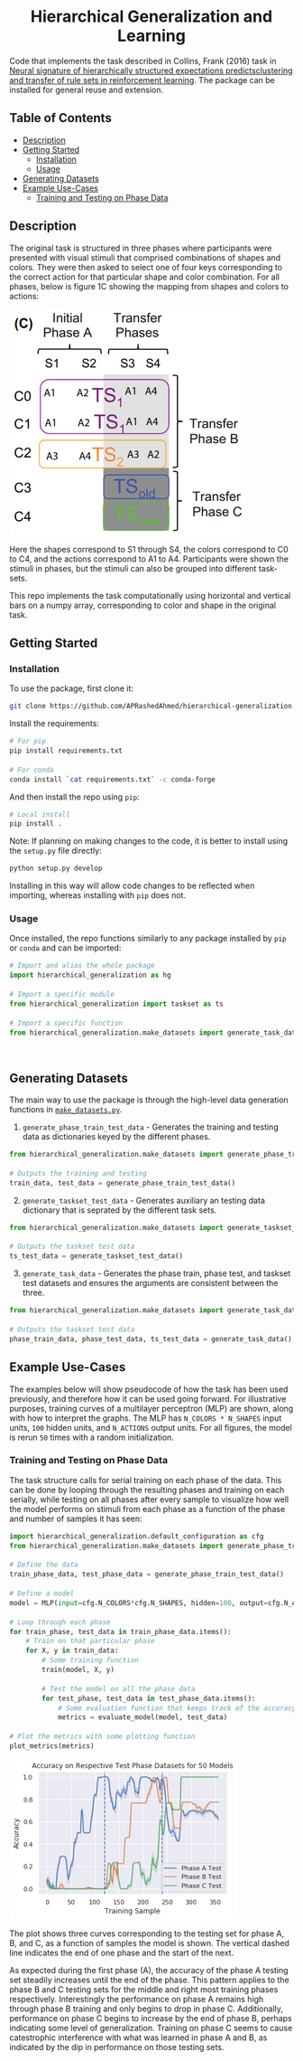 <div align="center">

# Hierarchical Generalization and Learning

</div>

Code that implements the task described in Collins, Frank (2016) task in
[Neural signature of hierarchically structured expectations predictsclustering and transfer of rule sets in reinforcement learning][1].
The package can be installed for general reuse and extension.

<!-- markdown-toc start - Don't edit this section. Run M-x markdown-toc-refresh-toc -->
## Table of Contents

  - [Description](#description)
  - [Getting Started](#getting-started)
    - [Installation](#installation)
    - [Usage](#usage)
  - [Generating Datasets](#generating-datasets)
  - [Example Use-Cases](#example-use-cases)
    - [Training and Testing on Phase Data](#training-and-testing-on-phase-data)

<!-- markdown-toc end -->

## Description

The original task is structured in three phases where participants were presented
with visual stimuli that comprised combinations of shapes and colors. They were
then asked to select one of four keys corresponding to the correct action for
that particular shape and color combination. For all phases, below is figure 1C
showing the mapping from shapes and colors to actions:

<img src="images/phases_shapes_colors_actions.png" class="center"> 

Here the shapes correspond to S1 through S4, the colors correspond to C0 to C4,
and the actions correspond to A1 to A4. Participants were shown the stimuli in
phases, but the stimuli can also be grouped into different task-sets.

This repo implements the task computationally using horizontal and vertical bars
on a numpy array, corresponding to color and shape in the original task.

## Getting Started

### Installation

To use the package, first clone it:

```bash
git clone https://github.com/APRashedAhmed/hierarchical-generalization.git
```

Install the requirements:

```bash
# For pip
pip install requirements.txt

# For conda
conda install `cat requirements.txt` -c conda-forge
```

And then install the repo using `pip`:
```bash
# Local install
pip install .
```

Note: If planning on making changes to the code, it is better to install using
the `setup.py` file directly:
```bash
python setup.py develop
```
Installing in this way will allow code changes to be reflected when importing,
whereas installing with `pip` does not.

### Usage

Once installed, the repo functions similarly to any package installed by `pip`
or `conda` and can be imported:

```python
# Import and alias the whole package
import hierarchical_generalization as hg

# Import a specific module
from hierarchical_generalization import taskset as ts

# Import a specific function
from hierarchical_generalization.make_datasets import generate_task_data
```
<br>

## Generating Datasets

The main way to use the package is through the high-level data generation
functions in [`make_datasets.py`](hierarchical_generalization/make_datasets.py). 

1. `generate_phase_train_test_data` - Generates the training and testing data
as dictionaries keyed by the different phases.

```python
from hierarchical_generalization.make_datasets import generate_phase_train_test_data

# Outputs the training and testing
train_data, test_data = generate_phase_train_test_data() 
```

2. `generate_taskset_test_data` - Generates auxiliary an testing data 
dictionary that is seprated by the different task sets.

```python
from hierarchical_generalization.make_datasets import generate_taskset_test_data

# Outputs the taskset test data
ts_test_data = generate_taskset_test_data()
```

3. `generate_task_data` - Generates the phase train, phase test, and taskset
test datasets and ensures the arguments are consistent between the three.

```python
from hierarchical_generalization.make_datasets import generate_task_data

# Outputs the taskset test data
phase_train_data, phase_test_data, ts_test_data = generate_task_data()
```

## Example Use-Cases

The examples below will show pseudocode of how the task has been used previously, 
and  therefore how it can be used going forward. For illustrative purposes, 
training curves of a multilayer perceptron (MLP) are shown, along with how to 
interpret the graphs. The MLP has `N_COLORS * N_SHAPES` input units, `100`
hidden units, and `N_ACTIONS` output units. For all figures, the model is rerun
`50` times with a random initialization.

### Training and Testing on Phase Data

The task structure calls for serial training on each phase of the data. This can
be done by looping through the resulting phases and training on each serially,
while testing on all phases after every sample to visualize how well the model
performs on stimuli from each phase as a function of the phase and number of
samples it has seen:

```python
import hierarchical_generalization.default_configuration as cfg
from hierarchical_generalization.make_datasets import generate_phase_train_test_data

# Define the data
train_phase_data, test_phase_data = generate_phase_train_test_data() 

# Define a model
model = MLP(input=cfg.N_COLORS*cfg.N_SHAPES, hidden=100, output=cfg.N_ACTIONS)

# Loop through each phase
for train_phase, test_data in train_phase_data.items():
	# Train on that particular phase
	for X, y in train_data:
		# Some training function
		train(model, X, y) 
		
		# Test the model on all the phase data
		for test_phase, test_data in test_phase_data.items():
			# Some evaluation function that keeps track of the accuracy
			metrics = evaluate_model(model, test_data)
			
# Plot the metrics with some plotting function
plot_metrics(metrics)
```

<img src="images/phase_train_test.png" class="center"> 

The plot shows three curves corresponding to the testing set for phase A, B, and
C, as a function of samples the model is shown. The vertical dashed line 
indicates the end of one phase and the start of the next. 

As expected during the first phase (A), the accuracy of the phase A testing set 
steadily increases until the end of the phase. This pattern applies to the phase
B and C testing sets for the middle and right most training phases respectively.
Interestingly the performance on phase A remains high through phase B training
and only begins to drop in phase C. Additionally, performance on phase C begins
to increase by the end of phase B, perhaps indicating some level of 
generalization. Training on phase C seems to cause catestrophic interference
with what was learned in phase A and B, as indicated by the dip in performance
on those testing sets.

<!-- Markdown References -->

[1]: https://pubmed.ncbi.nlm.nih.gov/27082659/
